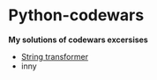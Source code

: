 # Python-codewars
**My solutions of codewars excersises**

- [String transformer](https://github.com/szyymek/Python-codewars/blob/master/String_transformer.py)
- inny
